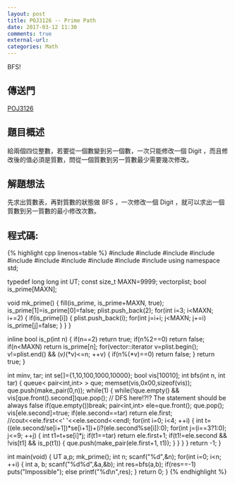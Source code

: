 ```yaml
---
layout: post
title: POJ3126 -- Prime Path
date: 2017-03-12 11:30
comments: true
external-url:
categories: Math
---
```


BFS!

## 傳送門
[POJ3126](http://poj.org/problem?id=3126)

## 題目概述
給兩個四位整數，若要從一個數變到另一個數，一次只能修改一個 Digit ，而且修改後的值必須是質數，問從一個質數到另一質數最少需要幾次修改。

## 解題想法
先求出質數表，再對質數的狀態做 BFS ，一次修改一個 Digit ，就可以求出一個質數到另一質數的最小修改次數。

## 程式碼:

{% highlight cpp linenos=table %}
#include <iostream>
#include <vector>
#include <algorithm>
#include <string>
#include <queue>
#include <cstdio>
#include <cstdlib>
#include <cstdlib>
#include <cstring>
#include <climits>
using namespace std;

typedef long long int UT;
const size_t MAXN=9999;
vector<int>plist;
bool is_prime[MAXN];

void mk_prime() {
    fill(is_prime, is_prime+MAXN, true);
    is_prime[1]=is_prime[0]=false;
    plist.push_back(2);
    for(int i=3; i<MAXN; i+=2) {
        if(is_prime[i]) {
            plist.push_back(i);
            for(int j=i+i; j<MAXN; j+=i) is_prime[j]=false;
        }
    }
}

inline bool is_p(int n) {
    if(n==2) return true;
    if(n%2==0) return false;
    if(n<MAXN) return is_prime[n];
    for(vector<int>::iterator v=plist.begin(); v!=plist.end() && (*v)*(*v)<=n; ++v) {
        if(n%(*v)==0) return false;
    }
    return true;
}

int minv, tar;
int se[]={1,10,100,1000,10000};
bool vis[10010];
int bfs(int n, int tar) {
    queue< pair<int,int> > que;
    memset(vis,0x00,sizeof(vis));
    que.push(make_pair(0,n));
    while(1) {
        while(!que.empty() && vis[que.front().second])que.pop(); // DFS here!?!? The statement should be always false
        if(que.empty())break;
        pair<int,int> ele=que.front(); que.pop();
        vis[ele.second]=true;
        if(ele.second==tar) return ele.first;
        //cout<<ele.first<<' '<<ele.second<<endl;
        for(int i=0; i<4; ++i) {
            int t=((ele.second/se[i+1])*se[i+1])+(i?(ele.second%se[i]):0);
            for(int j=(i==3?1:0); j<=9; ++j) {
                int t1=t+se[i]*j;
                if(t1==tar) return ele.first+1;
                if(t1!=ele.second && !vis[t1] && is_p(t1)) {
                    que.push(make_pair(ele.first+1, t1));
                }
            }
        }
    }
    return -1;
}

int main(void) {
    UT a,p;
    mk_prime();
    int n;
    scanf("%d",&n);
    for(int i=0; i<n; ++i) {
        int a, b;
        scanf("%d%d",&a,&b);
        int res=bfs(a,b);
        if(res==-1) puts("Impossible");
        else printf("%d\n",res);
    }
    return 0;
}
{% endhighlight %}


